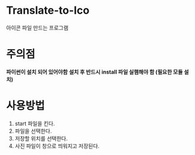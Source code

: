 # Translate-to-Ico
아이콘 파일 만드는 프로그램

# 주의점
**파이썬이 설치 되어 있어야함**
**설치 후 반드시 install 파일 실햄해야 함 (필요한 모듈 설치)**

# 사용방법
1. start 파일을 킨다.
2. 파일을 선택한다.
3. 저장할 위치를 선택한다.
4. 사진 파일이 창으로 띄워지고 저장된다.
